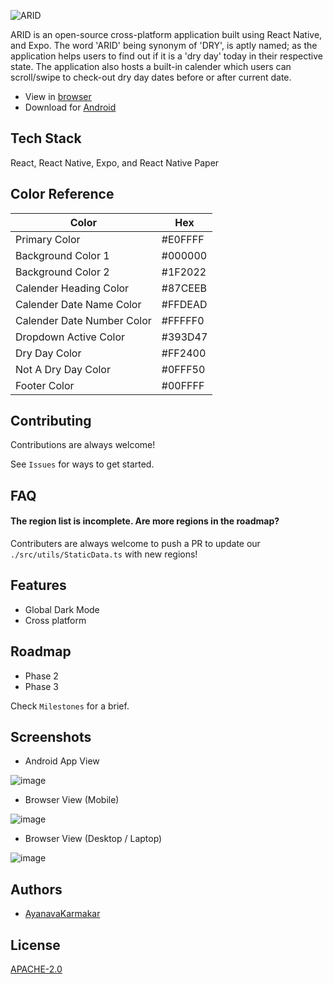 ![ARID](https://socialify.git.ci/AyanavaKarmakar/ARID/image?description=1&font=Inter&language=1&pattern=Formal%20Invitation&theme=Dark)

ARID is an open-source cross-platform application built using React Native, and Expo. The word 'ARID' being synonym of 'DRY', is aptly named; as the application helps users to find out if it is a 'dry day' today in their respective state. The application also hosts a built-in calender which users can scroll/swipe to check-out dry day dates before or after current date.

- View in [browser](https://arid.ayanavakarmakar.software/)
- Download for [Android](https://drive.google.com/file/d/1TSJjcL71fr9aUDSNbaoOkUTVDsCFl3pD/view?usp=sharing)

## Tech Stack

React, React Native, Expo, and React Native Paper

## Color Reference

| Color                      | Hex     |
| -------------------------- | ------- |
| Primary Color              | #E0FFFF |
| Background Color 1         | #000000 |
| Background Color 2         | #1F2022 |
| Calender Heading Color     | #87CEEB |
| Calender Date Name Color   | #FFDEAD |
| Calender Date Number Color | #FFFFF0 |
| Dropdown Active Color      | #393D47 |
| Dry Day Color              | #FF2400 |
| Not A Dry Day Color        | #0FFF50 |
| Footer Color               | #00FFFF |

## Contributing

Contributions are always welcome!

See `Issues` for ways to get started.

## FAQ

#### The region list is incomplete. Are more regions in the roadmap?

Contributers are always welcome to push a PR to update our `./src/utils/StaticData.ts` with new regions!

## Features

- Global Dark Mode
- Cross platform

## Roadmap

- Phase 2
- Phase 3

Check `Milestones` for a brief.

## Screenshots

- Android App View

![image](https://user-images.githubusercontent.com/89210438/194716396-50bf3bb5-3c81-4873-b267-620c34cfa9d0.png)

- Browser View (Mobile)

![image](https://user-images.githubusercontent.com/89210438/194716423-b8c36c6a-e310-4ddb-b6de-d9b98895977e.png)

- Browser View (Desktop / Laptop)

![image](https://user-images.githubusercontent.com/89210438/194716458-13254bf5-9b73-4fec-825f-09cd1c2792ec.png)

## Authors

- [AyanavaKarmakar](https://github.com/AyanavaKarmakar)

## License

[APACHE-2.0](https://choosealicense.com/licenses/apache-2.0/)
